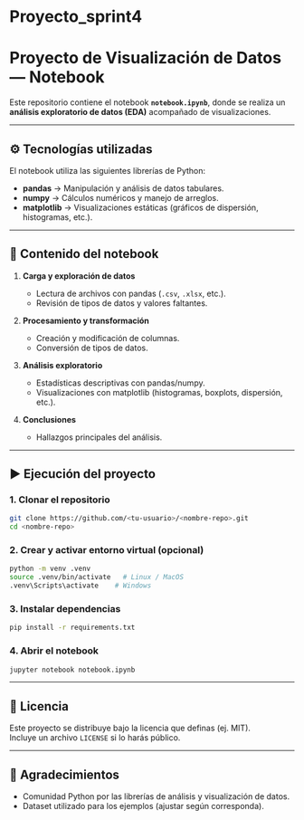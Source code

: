 # Proyecto_sprint4
# Proyecto de Visualización de Datos — Notebook

Este repositorio contiene el notebook **`notebook.ipynb`**, donde se realiza un **análisis exploratorio de datos (EDA)** acompañado de visualizaciones.

---

## ⚙️ Tecnologías utilizadas
El notebook utiliza las siguientes librerías de Python:
- **pandas** → Manipulación y análisis de datos tabulares.
- **numpy** → Cálculos numéricos y manejo de arreglos.
- **matplotlib** → Visualizaciones estáticas (gráficos de dispersión, histogramas, etc.).

---

## 📂 Contenido del notebook

1. **Carga y exploración de datos**
   - Lectura de archivos con pandas (`.csv`, `.xlsx`, etc.).
   - Revisión de tipos de datos y valores faltantes.

2. **Procesamiento y transformación**
   - Creación y modificación de columnas.
   - Conversión de tipos de datos.

3. **Análisis exploratorio**
   - Estadísticas descriptivas con pandas/numpy.
   - Visualizaciones con matplotlib (histogramas, boxplots, dispersión, etc.).

4. **Conclusiones**
   - Hallazgos principales del análisis.

---

## ▶️ Ejecución del proyecto

### 1. Clonar el repositorio
```bash
git clone https://github.com/<tu-usuario>/<nombre-repo>.git
cd <nombre-repo>
```

### 2. Crear y activar entorno virtual (opcional)
```bash
python -m venv .venv
source .venv/bin/activate   # Linux / MacOS
.venv\Scripts\activate    # Windows
```

### 3. Instalar dependencias
```bash
pip install -r requirements.txt
```

### 4. Abrir el notebook
```bash
jupyter notebook notebook.ipynb
```

---

## 📝 Licencia
Este proyecto se distribuye bajo la licencia que definas (ej. MIT).  
Incluye un archivo `LICENSE` si lo harás público.

---

## 🙌 Agradecimientos
- Comunidad Python por las librerías de análisis y visualización de datos.
- Dataset utilizado para los ejemplos (ajustar según corresponda).

